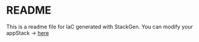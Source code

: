 # README
This is a readme file for IaC generated with StackGen.
You can modify your appStack -> [here](http://main.dev.stackgen.com/appstacks/b6ae96a2-5d79-4bd7-bd4f-2fc4ebded2c7)
